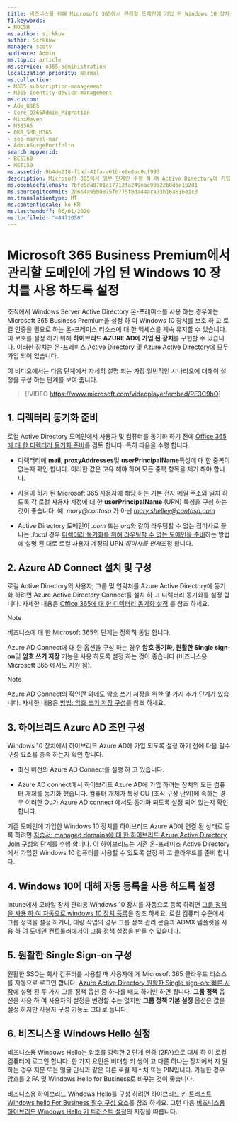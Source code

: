```yaml
---
title: 비즈니스를 위해 Microsoft 365에서 관리할 도메인에 가입 된 Windows 10 장치를 사용 하도록 설정
f1.keywords:
- NOCSH
ms.author: sirkkuw
author: Sirkkuw
manager: scotv
audience: Admin
ms.topic: article
ms.service: o365-administration
localization_priority: Normal
ms.collection:
- M365-subscription-management
- M365-identity-device-management
ms.custom:
- Adm_O365
- Core_O365Admin_Migration
- MiniMaven
- MSB365
- OKR_SMB_M365
- seo-marvel-mar
- AdminSurgePortfolio
search.appverid:
- BCS160
- MET150
ms.assetid: 9b4de218-f1ad-41fa-a61b-e9e8ac0cf993
description: Microsoft 365에서 일부 단계만 수행 하 여 Active Directory에 가입 된 로컬 Windows 10 장치를 보호 하도록 설정 하는 방법을 알아봅니다.
ms.openlocfilehash: 7bfe5da8701a17712fa249eac99a22b8d5a1b2d1
ms.sourcegitcommit: 2d664a95b9875f0775f0da44aca73b16a816e1c3
ms.translationtype: MT
ms.contentlocale: ko-KR
ms.lasthandoff: 06/01/2020
ms.locfileid: "44471050"
---
```

# <a name="enable-domain-joined-windows-10-devices-to-be-managed-by-microsoft-365-business-premium"></a>Microsoft 365 Business Premium에서 관리할 도메인에 가입 된 Windows 10 장치를 사용 하도록 설정

조직에서 Windows Server Active Directory 온-프레미스를 사용 하는 경우에는 Microsoft 365 Business Premium을 설정 하 여 Windows 10 장치를 보호 하 고 로컬 인증을 필요로 하는 온-프레미스 리소스에 대 한 액세스를 계속 유지할 수 있습니다.
이 보호를 설정 하기 위해 **하이브리드 AZURE AD에 가입 된 장치**를 구현할 수 있습니다. 이러한 장치는 온-프레미스 Active Directory 및 Azure Active Directory에 모두 가입 되어 있습니다.

이 비디오에서는 다음 단계에서 자세히 설명 되는 가장 일반적인 시나리오에 대해이 설정을 구성 하는 단계를 보여 줍니다.

> [!VIDEO https://www.microsoft.com/videoplayer/embed/RE3C9hO]
  

## <a name="1-prepare-for-directory-synchronization"></a>1. 디렉터리 동기화 준비 

로컬 Active Directory 도메인에서 사용자 및 컴퓨터를 동기화 하기 전에 [Office 365에 대 한 디렉터리 동기화 준비](https://docs.microsoft.com/office365/enterprise/prepare-for-directory-synchronization)를 검토 합니다. 특히 다음을 수행 합니다.

   - 디렉터리에 **mail**, **proxyAddresses**및 **userPrincipalName**특성에 대 한 중복이 없는지 확인 합니다. 이러한 값은 고유 해야 하며 모든 중복 항목을 제거 해야 합니다.
   
   - 사용이 허가 된 Microsoft 365 사용자에 해당 하는 기본 전자 메일 주소와 일치 하도록 각 로컬 사용자 계정에 대 한 **userPrincipalName** (UPN) 특성을 구성 하는 것이 좋습니다. 예: *mary@contoso* 가 아닌 *mary.shelley@contoso.com*
   
   - Active Directory 도메인이 *.com* 또는 *org*와 같이 라우팅할 수 없는 접미사로 끝나는 *.local* 경우 [디렉터리 동기화를 위해 라우팅할 수 없는 도메인을 준비](https://docs.microsoft.com/office365/enterprise/prepare-a-non-routable-domain-for-directory-synchronization)하는 방법에 설명 된 대로 로컬 사용자 계정의 UPN *접미사를 먼저*조정 합니다. 

## <a name="2-install-and-configure-azure-ad-connect"></a>2. Azure AD Connect 설치 및 구성

로컬 Active Directory의 사용자, 그룹 및 연락처를 Azure Active Directory에 동기화 하려면 Azure Active Directory Connect를 설치 하 고 디렉터리 동기화를 설정 합니다. 자세한 내용은 [Office 365에 대 한 디렉터리 동기화 설정](https://docs.microsoft.com/office365/enterprise/set-up-directory-synchronization) 를 참조 하세요.

> [!NOTE]
> 비즈니스에 대 한 Microsoft 365의 단계는 정확히 동일 합니다. 

Azure AD Connect에 대 한 옵션을 구성 하는 경우 **암호 동기화**, **원활한 Single sign-on**및 **암호 쓰기 저장** 기능을 사용 하도록 설정 하는 것이 좋습니다 (비즈니스용 Microsoft 365 에서도 지원 됨).

> [!NOTE]
> Azure AD Connect의 확인란 외에도 암호 쓰기 저장을 위한 몇 가지 추가 단계가 있습니다. 자세한 내용은 [방법: 암호 쓰기 저장 구성](https://docs.microsoft.com/azure/active-directory/authentication/howto-sspr-writeback)를 참조 하세요. 

## <a name="3-configure-hybrid-azure-ad-join"></a>3. 하이브리드 Azure AD 조인 구성

Windows 10 장치에서 하이브리드 Azure AD에 가입 되도록 설정 하기 전에 다음 필수 구성 요소를 충족 하는지 확인 합니다.

   - 최신 버전의 Azure AD Connect를 실행 하 고 있습니다.

   - Azure AD connect에서 하이브리드 Azure AD에 가입 하려는 장치의 모든 컴퓨터 개체를 동기화 했습니다. 컴퓨터 개체가 특정 OU (조직 구성 단위)에 속하는 경우 이러한 Ou가 Azure AD connect 에서도 동기화 되도록 설정 되어 있는지 확인 합니다.

기존 도메인에 가입한 Windows 10 장치를 하이브리드 Azure AD에 연결 된 상태로 등록 하려면 [자습서: managed domains에 대 한 하이브리드 Azure Active Directory Join 구성](https://docs.microsoft.com/azure/active-directory/devices/hybrid-azuread-join-managed-domains#configure-hybrid-azure-ad-join)의 단계를 수행 합니다. 이 하이브리드는 기존 온-프레미스 Active Directory에서 가입한 Windows 10 컴퓨터를 사용할 수 있도록 설정 하 고 클라우드를 준비 합니다.
    
## <a name="4-enable-automatic-enrollment-for-windows-10"></a>4. Windows 10에 대해 자동 등록을 사용 하도록 설정

 Intune에서 모바일 장치 관리용 Windows 10 장치를 자동으로 등록 하려면 [그룹 정책을 사용 하 여 자동으로 windows 10 장치 등록](https://docs.microsoft.com/windows/client-management/mdm/enroll-a-windows-10-device-automatically-using-group-policy)을 참조 하세요. 로컬 컴퓨터 수준에서 그룹 정책을 설정 하거나, 대량 작업의 경우 그룹 정책 관리 콘솔과 ADMX 템플릿을 사용 하 여 도메인 컨트롤러에서이 그룹 정책 설정을 만들 수 있습니다.

## <a name="5-configure-seamless-single-sign-on"></a>5. 원활한 Single Sign-on 구성

  원활한 SSO는 회사 컴퓨터를 사용할 때 사용자에 게 Microsoft 365 클라우드 리소스를 자동으로 로그인 합니다. [Azure Active Directory 원활한 Single sign-on: 빠른 시작](https://docs.microsoft.com/azure/active-directory/hybrid/how-to-connect-sso-quick-start#step-2-enable-the-feature)에 설명 된 두 가지 그룹 정책 옵션 중 하나를 배포 하기만 하면 됩니다. **그룹 정책** 옵션을 사용 하 여 사용자의 설정을 변경할 수는 없지만 **그룹 정책 기본 설정** 옵션은 값을 설정 하지만 사용자 구성 가능도 그대로 둡니다.

## <a name="6-set-up-windows-hello-for-business"></a>6. 비즈니스용 Windows Hello 설정

 비즈니스용 Windows Hello는 암호를 강력한 2 단계 인증 (2FA)으로 대체 하 여 로컬 컴퓨터에 로그인 합니다. 한 가지 요인은 비대칭 키 쌍이 고 다른 하나는 장치에서 지 원하는 경우 지문 또는 얼굴 인식과 같은 다른 로컬 제스처 또는 PIN입니다. 가능한 경우 암호를 2 FA 및 Windows Hello for Business로 바꾸는 것이 좋습니다.

비즈니스용 하이브리드 Windows Hello를 구성 하려면 [하이브리드 키 트러스트 Windows hello For Business 필수 구성 요소](https://docs.microsoft.com/windows/security/identity-protection/hello-for-business/hello-hybrid-key-trust-prereqs)를 참조 하세요. 그런 다음 [비즈니스용 하이브리드 Windows Hello 키 트러스트 설정](https://docs.microsoft.com/windows/security/identity-protection/hello-for-business/hello-hybrid-key-whfb-settings)의 지침을 따릅니다. 
